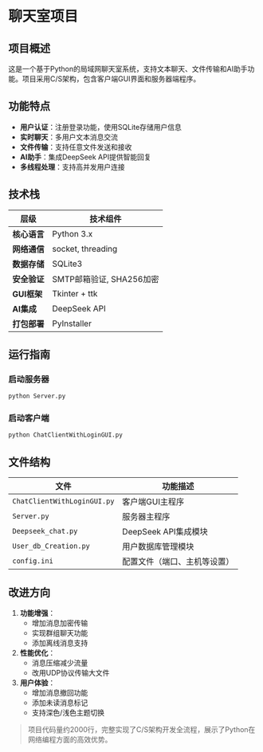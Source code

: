 # 聊天室项目

## 项目概述
这是一个基于Python的局域网聊天室系统，支持文本聊天、文件传输和AI助手功能。项目采用C/S架构，包含客户端GUI界面和服务器端程序。

## 功能特点
- **用户认证**：注册登录功能，使用SQLite存储用户信息
- **实时聊天**：多用户文本消息交流
- **文件传输**：支持任意文件发送和接收
- **AI助手**：集成DeepSeek API提供智能回复
- **多线程处理**：支持高并发用户连接

## 技术栈
| 层级        | 技术组件                     |
|-------------|-----------------------------|
| **核心语言** | Python 3.x                  |
| **网络通信** | socket, threading           |
| **数据存储** | SQLite3                     |
| **安全验证** | SMTP邮箱验证, SHA256加密     |
| **GUI框架**  | Tkinter + ttk               |
| **AI集成**   | DeepSeek API                |
| **打包部署** | PyInstaller                 |

## 运行指南
### 启动服务器
```bash
python Server.py
```

### 启动客户端
```bash
python ChatClientWithLoginGUI.py
```

## 文件结构
| 文件                    | 功能描述                          |
|-------------------------|-----------------------------------|
| `ChatClientWithLoginGUI.py` | 客户端GUI主程序                  |
| `Server.py`             | 服务器主程序                      |
| `Deepseek_chat.py`      | DeepSeek API集成模块             |
| `User_db_Creation.py`   | 用户数据库管理模块                |
| `config.ini`           | 配置文件（端口、主机等设置）      |

## 改进方向
1. **功能增强**：
   - 增加消息加密传输
   - 实现群组聊天功能
   - 添加离线消息支持
2. **性能优化**：
   - 消息压缩减少流量
   - 改用UDP协议传输大文件
3. **用户体验**：
   - 增加消息撤回功能
   - 添加未读消息标记
   - 支持深色/浅色主题切换

> 项目代码量约2000行，完整实现了C/S架构开发全流程，展示了Python在网络编程方面的高效优势。